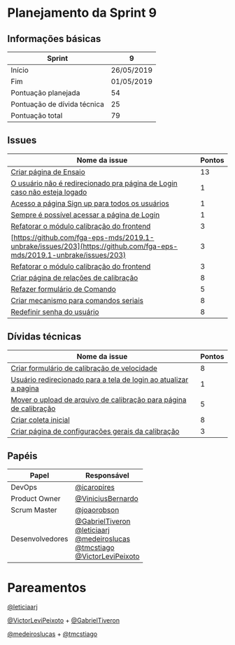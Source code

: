 # Planejamento da Sprint 9

<p align="justify">
</p>

## Informações básicas

|Sprint|9|
|-----|-----|
|Início|26/05/2019|
|Fim|01/05/2019|
|Pontuação planejada|54|
|Pontuação de dívida técnica|25|
|Pontuação total|79|

## Issues

|Nome da issue|Pontos|
|-----|-----|
|[Criar página de Ensaio](https://github.com/fga-eps-mds/2019.1-unbrake/issues/193)|13|29
|[O usuário não é redirecionado pra página de Login caso não esteja logado](https://github.com/fga-eps-mds/2019.1-unbrake/issues/194)|1|29
|[Acesso a página Sign up para todos os usuários](https://github.com/fga-eps-mds/2019.1-unbrake/issues/195)|1|29
|[Sempre é possível acessar a página de Login](https://github.com/fga-eps-mds/2019.1-unbrake/issues/196)|1|29
|[Refatorar o módulo calibração do frontend](https://github.com/fga-eps-mds/2019.1-unbrake/issues/199)|3|8
|[https://github.com/fga-eps-mds/2019.1-unbrake/issues/203](https://github.com/fga-eps-mds/2019.1-unbrake/issues/203)|3|8
|[Refatorar o módulo calibração do frontend](https://github.com/fga-eps-mds/2019.1-unbrake/issues/199)|3|8
|[Criar página de relações de calibração](https://github.com/fga-eps-mds/2019.1-unbrake/issues/203)|8|10
|[Refazer formulário de Comando](https://github.com/fga-eps-mds/2019.1-unbrake/issues/205)|5|30
|[Criar mecanismo para comandos seriais](https://github.com/fga-eps-mds/2019.1-unbrake/issues/208)|8|6
|[Redefinir senha do usuário](https://github.com/fga-eps-mds/2019.1-unbrake/issues/209)|8|10


## Dívidas técnicas

|Nome da issue|Pontos|
|-----|-----|
|[Criar formulário de calibração de velocidade](https://github.com/fga-eps-mds/2019.1-unbrake/issues/177)|8|1
|[Usuário redirecionado para a tela de login ao atualizar a pagina](https://github.com/fga-eps-mds/2019.1-unbrake/issues/162)|1|29
|[Mover o upload de arquivo de calibração para página de calibração](https://github.com/fga-eps-mds/2019.1-unbrake/issues/164)|5|8
|[Criar coleta inicial](https://github.com/fga-eps-mds/2019.1-unbrake/issues/192)|8|28
|[Criar página de configurações gerais da calibração](https://github.com/fga-eps-mds/2019.1-unbrake/issues/180)|3|8

## Papéis


|Papel|Responsável|
|-----|-----|
|DevOps|[@icaropires](https://github.com/icaropires)|
|Product Owner|[@ViniciusBernardo](https://github.com/ViniciusBernardo)|
|Scrum Master|[@joaorobson](https://github.com/joaorobson)|
|Desenvolvedores | [@GabrielTiveron](https://github.com/GabrielTiveron)</br>[@leticiaarj](https://github.com/leticiaarj)</br>[@medeiroslucas](https://github.com/medeiroslucas)</br>[@tmcstiago](https://github.com/tmcstiago)</br>[@VictorLeviPeixoto](https://github.com/VictorLeviPeixoto)|

# Pareamentos

[@leticiaarj](https://github.com/leticiaarj) 

[@VictorLeviPeixoto](https://github.com/VictorLeviPeixoto) + [@GabrielTiveron](https://github.com/GabrielTiveron)

[@medeiroslucas](https://github.com/medeiroslucas) + [@tmcstiago](https://github.com/tmcstiago)
